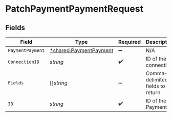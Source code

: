 # PatchPaymentPaymentRequest


## Fields

| Field                                                                  | Type                                                                   | Required                                                               | Description                                                            |
| ---------------------------------------------------------------------- | ---------------------------------------------------------------------- | ---------------------------------------------------------------------- | ---------------------------------------------------------------------- |
| `PaymentPayment`                                                       | [*shared.PaymentPayment](../../../pkg/models/shared/paymentpayment.md) | :heavy_minus_sign:                                                     | N/A                                                                    |
| `ConnectionID`                                                         | *string*                                                               | :heavy_check_mark:                                                     | ID of the connection                                                   |
| `Fields`                                                               | []*string*                                                             | :heavy_minus_sign:                                                     | Comma-delimited fields to return                                       |
| `ID`                                                                   | *string*                                                               | :heavy_check_mark:                                                     | ID of the Payment                                                      |